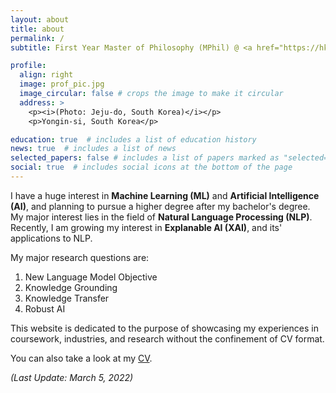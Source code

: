 ```yaml
---
layout: about
title: about
permalink: /
subtitle: First Year Master of Philosophy (MPhil) @ <a href="https://hkust.edu.hk/home">HKUST</a>.

profile:
  align: right
  image: prof_pic.jpg
  image_circular: false # crops the image to make it circular
  address: >
    <p><i>(Photo: Jeju-do, South Korea)</i></p>
    <p>Yongin-si, South Korea</p>

education: true  # includes a list of education history
news: true  # includes a list of news
selected_papers: false # includes a list of papers marked as "selected={true}"
social: true  # includes social icons at the bottom of the page
---
```


I have a huge interest in **Machine Learning (ML)** and **Artificial Intelligence (AI)**,
and planning to pursue a higher degree after my bachelor's degree. My major
interest lies in the field of **Natural Language Processing (NLP)**. Recently,
I am growing my interest in **Explanable AI (XAI)**, and its' applications to NLP.

My major research questions are:

1. New Language Model Objective
2. Knowledge Grounding
3. Knowledge Transfer
4. Robust AI

This website is dedicated to the purpose of showcasing my experiences in
coursework, industries, and research without the confinement of CV format.

You can also take a look at my [CV](assets/pdf/CV.pdf).

*(Last Update: March 5, 2022)*

